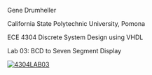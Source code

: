 Gene Drumheller

California State Polytechnic University, Pomona

ECE 4304 Discrete System Design using VHDL

Lab 03: BCD to Seven Segment Display




[![4304LAB03](https://img.youtube.com/vi/m1Xh7-t4Z98/0.jpg)](https://www.youtube.com/watch?v=m1Xh7-t4Z98)
